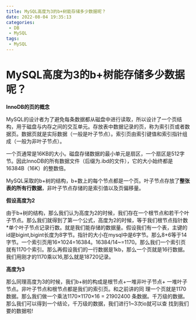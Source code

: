 ```yaml
---
title: MySQL高度为3的b+树能存储多少数据呢？
date: 2022-08-04 19:35:13
categories: 
 - DB
 - MySQL
tags: 
 - MySQL
---
```


# MySQL高度为3的b+树能存储多少数据呢？

**InnoDB的页的概念**

​	MySQL的设计者为了避免每条数据都从磁盘中进行读取，所以设计了一个页结构，用于磁盘与内存之间的交互单元。存放表中数据记录的页，称为索引页或者数据页。数据页就是实际数据（一般是叶子节点）。索引页由索引键值和索引指针组成（一般为非叶子节点）。

​	一个页通常是16KB的大小。磁盘存储数据的最小单元是扇区，一个扇区是512字节。因此InnoDB的所有数据文件（后缀为.ibd的文件），它的大小始终都是16384B（16K）的整数倍。

​	MySQL采取的b+树的结构，b+数上的每个节点都是一个页。叶子节点存放了**整张表的所有行数据**，非叶子节点存储的是索引值以及页偏移量。

<!--more-->

**假设高度为2**

由于b+树的结构，那么我们认为高度为2的时候，我们存在一个根节点和若干个叶子节点。那么我们就得到了第一个公式，高度为2的时候，等于我们根节点指针数*单个叶子节点记录行数。就是我们能存储的数据量。假设我们有一个表，主键的id是bigint,bigint长度为8字节。指针的大小在mysql中是6字节。那么8+6等于14字节。一个索引页用16×1024=16384。16384/14~=1170。那么我们一个索引页就有1170个索引。那么再假设我们的一行数据是1kb，那么一个页就是16行数据。我们用刚才的1170乘以16,那么就是18720记录。

**高度为3**

那么同理高度为3的时候，我们b+树的构成是根节点+一堆非叶子节点+
一堆叶子节点。非叶子节点和根节点都是我们的索引页。和之前讲的同
理一个页就是1170数据。那么我们做一个乘法1170×1170×16 = 21902400 条数据。千万级的数据。
那么我们可以得到一个结论，千万级的数据，我们进行1~3次io就可以查
找到我们要的数据啦!